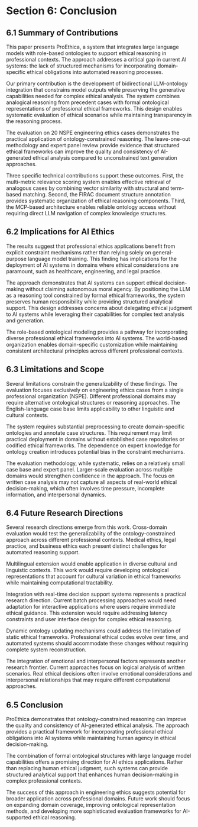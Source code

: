 # Section 6: Conclusion

## 6.1 Summary of Contributions

This paper presents ProEthica, a system that integrates large language models with role-based ontologies to support ethical reasoning in professional contexts. The approach addresses a critical gap in current AI systems: the lack of structured mechanisms for incorporating domain-specific ethical obligations into automated reasoning processes.

Our primary contribution is the development of bidirectional LLM-ontology integration that constrains model outputs while preserving the generative capabilities needed for complex ethical analysis. The system combines analogical reasoning from precedent cases with formal ontological representations of professional ethical frameworks. This design enables systematic evaluation of ethical scenarios while maintaining transparency in the reasoning process.

The evaluation on 20 NSPE engineering ethics cases demonstrates the practical application of ontology-constrained reasoning. The leave-one-out methodology and expert panel review provide evidence that structured ethical frameworks can improve the quality and consistency of AI-generated ethical analysis compared to unconstrained text generation approaches.

Three specific technical contributions support these outcomes. First, the multi-metric relevance scoring system enables effective retrieval of analogous cases by combining vector similarity with structural and term-based matching. Second, the FIRAC document structure annotation provides systematic organization of ethical reasoning components. Third, the MCP-based architecture enables reliable ontology access without requiring direct LLM navigation of complex knowledge structures.

## 6.2 Implications for AI Ethics

The results suggest that professional ethics applications benefit from explicit constraint mechanisms rather than relying solely on general-purpose language model training. This finding has implications for the deployment of AI systems in domains where ethical considerations are paramount, such as healthcare, engineering, and legal practice.

The approach demonstrates that AI systems can support ethical decision-making without claiming autonomous moral agency. By positioning the LLM as a reasoning tool constrained by formal ethical frameworks, the system preserves human responsibility while providing structured analytical support. This design addresses concerns about delegating ethical judgment to AI systems while leveraging their capabilities for complex text analysis and generation.

The role-based ontological modeling provides a pathway for incorporating diverse professional ethical frameworks into AI systems. The world-based organization enables domain-specific customization while maintaining consistent architectural principles across different professional contexts.

## 6.3 Limitations and Scope

Several limitations constrain the generalizability of these findings. The evaluation focuses exclusively on engineering ethics cases from a single professional organization (NSPE). Different professional domains may require alternative ontological structures or reasoning approaches. The English-language case base limits applicability to other linguistic and cultural contexts.

The system requires substantial preprocessing to create domain-specific ontologies and annotate case structures. This requirement may limit practical deployment in domains without established case repositories or codified ethical frameworks. The dependence on expert knowledge for ontology creation introduces potential bias in the constraint mechanisms.

The evaluation methodology, while systematic, relies on a relatively small case base and expert panel. Larger-scale evaluation across multiple domains would strengthen confidence in the approach. The focus on written case analysis may not capture all aspects of real-world ethical decision-making, which often involves time pressure, incomplete information, and interpersonal dynamics.

## 6.4 Future Research Directions

Several research directions emerge from this work. Cross-domain evaluation would test the generalizability of the ontology-constrained approach across different professional contexts. Medical ethics, legal practice, and business ethics each present distinct challenges for automated reasoning support.

Multilingual extension would enable application in diverse cultural and linguistic contexts. This work would require developing ontological representations that account for cultural variation in ethical frameworks while maintaining computational tractability.

Integration with real-time decision support systems represents a practical research direction. Current batch processing approaches would need adaptation for interactive applications where users require immediate ethical guidance. This extension would require addressing latency constraints and user interface design for complex ethical reasoning.

Dynamic ontology updating mechanisms could address the limitation of static ethical frameworks. Professional ethical codes evolve over time, and automated systems should accommodate these changes without requiring complete system reconstruction.

The integration of emotional and interpersonal factors represents another research frontier. Current approaches focus on logical analysis of written scenarios. Real ethical decisions often involve emotional considerations and interpersonal relationships that may require different computational approaches.

## 6.5 Conclusion

ProEthica demonstrates that ontology-constrained reasoning can improve the quality and consistency of AI-generated ethical analysis. The approach provides a practical framework for incorporating professional ethical obligations into AI systems while maintaining human agency in ethical decision-making.

The combination of formal ontological structures with large language model capabilities offers a promising direction for AI ethics applications. Rather than replacing human ethical judgment, such systems can provide structured analytical support that enhances human decision-making in complex professional contexts.

The success of this approach in engineering ethics suggests potential for broader application across professional domains. Future work should focus on expanding domain coverage, improving ontological representation methods, and developing more sophisticated evaluation frameworks for AI-supported ethical reasoning.
